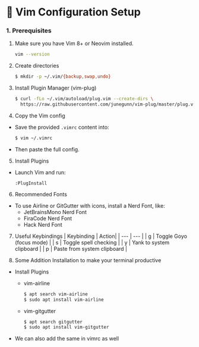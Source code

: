 # 📝 Vim Configuration Setup

### 1. Prerequisites

1. Make sure you have Vim 8+ or Neovim installed.
   ```bash
   vim --version
   ```

2. Create directories
   ```bash
   $ mkdir -p ~/.vim/{backup,swap,undo}
   ```

3. Install Plugin Manager (vim-plug)
   ```bash
   $ curl -fLo ~/.vim/autoload/plug.vim --create-dirs \
     https://raw.githubusercontent.com/junegunn/vim-plug/master/plug.vim
   ```
4. Copy the Vim config
- Save the provided `.vimrc` content into:
   ```bash
   $ vim ~/.vimrc
   ```
- Then paste the full config.

5. Install Plugins
- Launch Vim and run:
   ```vim
   :PlugInstall
   ```

6. Recommended Fonts
- To use Airline or GitGutter with icons, install a Nerd Font, like:
  - JetBrainsMono Nerd Font
  - FiraCode Nerd Font
  - Hack Nerd Font

7. Useful Keybindings
  | Keybinding	| Action|
  | --- | --- |
  | <Space>g |	Toggle Goyo (focus mode) |
  | <Space>s |	Toggle spell checking |
  | <Space>y |	Yank to system clipboard |
  | <Space>p |	Paste from system clipboard |

8. Some Addition Installation to make your terminal productive
- Install Plugins

  - vim-airline
    ```sh
    $ apt search vim-airline
    $ sudo apt install vim-airline 
    ```

  - vim-gitgutter
    ```sh
    $ apt search gitgutter
    $ sudo apt install vim-gitgutter
    ```
- We can also add the same in vimrc as well
